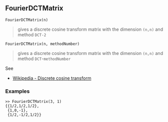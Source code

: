 ## FourierDCTMatrix

``` 
FourierDCTMatrix(n)
```

> gives a discrete cosine transform matrix with the dimension `(n,n)` and method `DCT-2`

``` 
FourierDCTMatrix(n, methodNumber)
```

> gives a discrete cosine transform matrix with the dimension `(n,n)` and method `DCT`-`methodNumber`

See
* [Wikipedia - Discrete cosine transform](https://en.wikipedia.org/wiki/Discrete_cosine_transform) 

### Examples

```
>> FourierDCTMatrix(3, 1)
{{1/2,1/2,1/2}, 
 {1,0,-1}, 
 {1/2,-1/2,1/2}}
```

